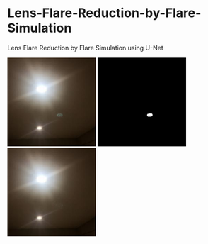 # Lens-Flare-Reduction-by-Flare-Simulation
Lens Flare Reduction by Flare Simulation using U-Net

<p float="left">
  <img src="/images/origin.jpg" width="200" />
  <img src="/images/mask.jpg" width="200" /> 
  <img src="/images/output.jpg" width="200" /> 
</p>
